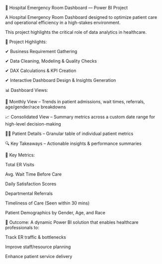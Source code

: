 
 🏥 Hospital Emergency Room Dashboard — Power BI Project

 
 A Hospital Emergency Room Dashboard designed to optimize patient care and operational efficiency in a high-stakes environment. 
 
 This project highlights the critical role of data analytics in healthcare.

🔧 Project Highlights:

✔ Business Requirement Gathering

✔ Data Cleaning, Modeling & Quality Checks

✔ DAX Calculations & KPI Creation

✔ Interactive Dashboard Design & Insights Generation


📊 Dashboard Views:

📅 Monthly View – Trends in patient admissions, wait times, referrals, age/gender/race breakdowns


📈 Consolidated View – Summary metrics across a custom date range for high-level decision-making


👩‍⚕️ Patient Details – Granular table of individual patient metrics


🔍 Key Takeaways – Actionable insights & performance summaries


🚀 Key Metrics:

Total ER Visits


Avg. Wait Time Before Care

Daily Satisfaction Scores

Departmental Referrals

Timeliness of Care (Seen within 30 mins)

Patient Demographics by Gender, Age, and Race

🧠 Outcome: A dynamic Power BI solution that enables healthcare professionals to:

Track ER traffic & bottlenecks

Improve staff/resource planning

Enhance patient service delivery



